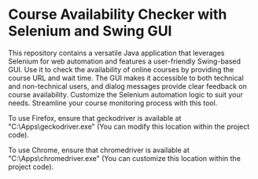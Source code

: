 # Course Availability Checker with Selenium and Swing GUI
This repository contains a versatile Java application that leverages Selenium for web automation and features a user-friendly Swing-based GUI. Use it to check the availability of online courses by providing the course URL and wait time. The GUI makes it accessible to both technical and non-technical users, and dialog messages provide clear feedback on course availability. Customize the Selenium automation logic to suit your needs. Streamline your course monitoring process with this tool.

To use Firefox, ensure that geckodriver is available at "C:\\Apps\\geckodriver.exe" (You can modify this location within the project code).

To use Chrome, ensure that chromedriver is available at "C:\\Apps\\chromedriver.exe" (You can customize this location within the project code).
